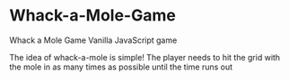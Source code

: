 # Whack-a-Mole-Game
Whack a Mole Game
Vanilla JavaScript game

The idea of whack-a-mole is simple! The player needs to hit the grid with the mole in as many times as possible until the time runs out

